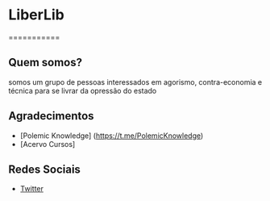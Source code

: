 # LiberLib
===========

## Quem somos?

somos um grupo de pessoas interessados em agorismo, contra-economia e técnica para se livrar da opressão do estado

## Agradecimentos

- [Polemic Knowledge] (https://t.me/PolemicKnowledge)
- [Acervo Cursos]

## Redes Sociais
- [Twitter](https://twitter.com/LiberLbOficial)
